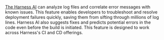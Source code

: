 [The Harness AI](https://harness.io/products/aida) can analyze log files and correlate error messages with known issues. This feature enables developers to troubleshoot and resolve deployment failures quickly, saving them from sifting through millions of log lines.  Harness AI also suggests fixes and predicts potential errors in the code even before the build is initiated. This feature is designed to work across Harness's CI and CD offerings.

<!-- AIDA, the Harness AI Development Assistant, helps you understand and fix pipeline failures by analyzing errors and providing troubleshooting suggestions.

With AIDA, you'll find, understand, and fix errors faster. In seconds, AIDA analyzes errors, explains them, and offers solutions to help you fix them.

You can feel confident about the solutions offered; AIDA uses multiple sources to find the best possible troubleshooting suggestions.

AIDA is also available for other Harness modules, including CD, CCM, and STO.-->